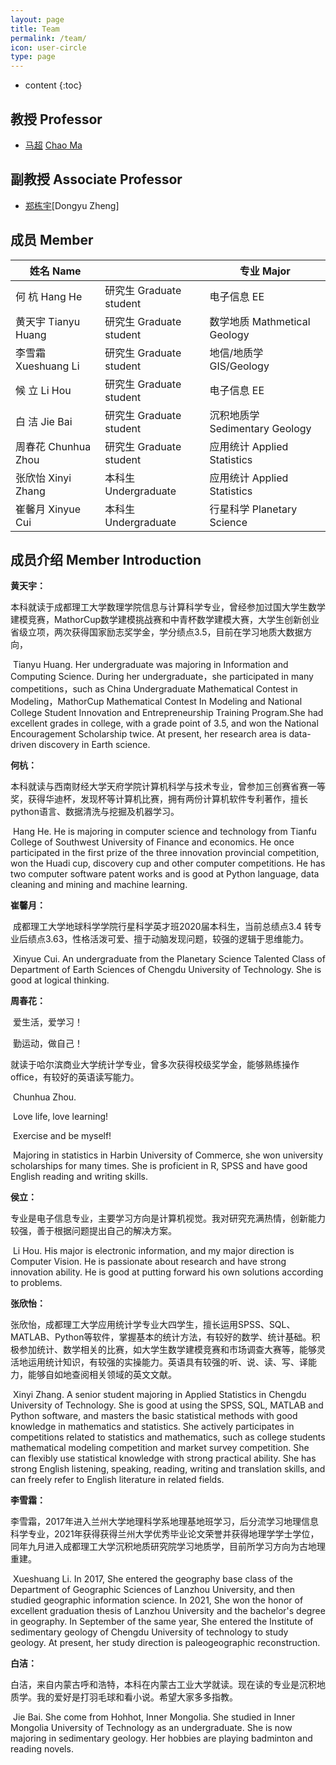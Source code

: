 ```yaml
---
layout: page
title: Team
permalink: /team/
icon: user-circle
type: page
---
```


* content
{:toc}

## 教授 Professor

- [马超](http://www.cjdzyjy.cdut.edu.cn/info/1170/2554.htm) [Chao Ma](https://github.com/Demerara) 

## 副教授 Associate Professor
- [郑栋宇](https://github.com/MudRocw1)[Dongyu Zheng] 

## 成员 Member

| 姓名 Name  |    | 专业 Major        |
| ------ | ------ | ------------------ |
| 何  杭 Hang He     | 研究生 Graduate student | 电子信息  EE         |
| 黄天宇 Tianyu Huang    | 研究生 Graduate student | 数学地质 Mathmetical Geology     |
| 李雪霜 Xueshuang Li  | 研究生 Graduate student| 地信/地质学  GIS/Geology           |
| 候  立 Li Hou    | 研究生 Graduate student| 电子信息 EE          |
| 白  洁 Jie Bai    | 研究生 Graduate student| 沉积地质学 Sedimentary Geology        |
| 周春花 Chunhua Zhou   | 研究生 Graduate student| 应用统计 Applied Statistics          |
| 张欣怡 Xinyi Zhang   | 本科生 Undergraduate| 应用统计 Applied Statistics        |
| 崔馨月 Xinyue Cui   | 本科生 Undergraduate| 行星科学 Planetary Science          |




## 成员介绍 Member Introduction

**黄天宇：**

​	   本科就读于成都理工大学数理学院信息与计算科学专业，曾经参加过国大学生数学建模竞赛，MathorCup数学建模挑战赛和中青杯数学建模大赛，大学生创新创业省级立项，两次获得国家励志奖学金，学分绩点3.5，目前在学习地质大数据方向，

​	    Tianyu Huang. Her undergraduate was majoring in Information and Computing Science. During her undergraduate，she participated in  many competitions，such as China Undergraduate Mathematical Contest in Modeling，MathorCup Mathematical Contest In Modeling and National College Student Innovation and Entrepreneurship Training Program.She had excellent grades in college, with a grade point of 3.5, and won the National Encouragement Scholarship twice. At present, her research area is data-driven discovery in Earth science.

**何杭：**

​		本科就读与西南财经大学天府学院计算机科学与技术专业，曾参加三创赛省赛一等奖，获得华迪杯，发现杯等计算机比赛，拥有两份计算机软件专利著作，擅长python语言、数据清洗与挖掘及机器学习。

​		Hang He. He is majoring in computer science and technology from Tianfu College of Southwest University of Finance and economics. He once participated in the first prize of the three innovation provincial competition, won the Huadi cup, discovery cup and other computer competitions. He has two computer software patent works and is good at Python language, data cleaning and mining and machine learning.

**崔馨月：**

​	  成都理工大学地球科学学院行星科学英才班2020届本科生，当前总绩点3.4 转专业后绩点3.63，性格活泼可爱、擅于动脑发现问题，较强的逻辑于思维能力。

​   Xinyue Cui. 
An undergraduate from the Planetary Science Talented Class of Department of Earth Sciences of Chengdu University of Technology. She is good at logical thinking.

**周春花：**

​	  爱生活，爱学习！

​   勤运动，做自己！

​	  就读于哈尔滨商业大学统计学专业，曾多次获得校级奖学金，能够熟练操作office，有较好的英语读写能力。

​	Chunhua Zhou.

​	Love life, love learning!

​	Exercise and be myself!

​	Majoring in statistics in Harbin University of Commerce, she won university scholarships for many times. She is proficient in R, SPSS and have good English reading and writing skills.

**侯立：**

​	 专业是电子信息专业，主要学习方向是计算机视觉。我对研究充满热情，创新能力较强，善于根据问题提出自己的解决方案。

​	 Li Hou. His major is electronic information, and my major direction is Computer Vision. He is passionate about research and have strong innovation ability. He is good at putting forward his own solutions according to problems.

**张欣怡：**

​	 张欣怡，成都理工大学应用统计学专业大四学生，擅长运用SPSS、SQL、MATLAB、Python等软件，掌握基本的统计方法，有较好的数学、统计基础。积极参加统计、数学相关的比赛，如大学生数学建模竞赛和市场调查大赛等，能够灵活地运用统计知识，有较强的实操能力。英语具有较强的听、说、读、写、译能力，能够自如地查阅相关领域的英文文献。
 
​	 Xinyi Zhang. A senior student majoring in Applied Statistics in Chengdu University of Technology. She is good at using the SPSS, SQL, MATLAB and Python software, and masters the basic statistical methods with good knowledge in mathematics and statistics. She actively participates in competitions related to statistics and mathematics, such as college students mathematical modeling competition and market survey competition. She can flexibly use statistical knowledge with strong practical ability. She has strong English listening, speaking, reading, writing and translation skills, and can freely refer to English literature in related fields.

**李雪霜：**
 
​	李雪霜，2017年进入兰州大学地理科学系地理基地班学习，后分流学习地理信息科学专业，2021年获得获得兰州大学优秀毕业论文荣誉并获得地理学学士学位，同年九月进入成都理工大学沉积地质研究院学习地质学，目前所学习方向为古地理重建。

​	 Xueshuang Li. In 2017, She entered the geography base class of the Department of Geographic Sciences of Lanzhou University, and then studied geographic information science. In 2021, She won the honor of excellent graduation thesis of Lanzhou University and the bachelor's degree in geography. In September of the same year, She entered the Institute of sedimentary geology of Chengdu University of technology to study geology. At present, her study direction is paleogeographic reconstruction.

**白洁：**

​	 白洁，来自内蒙古呼和浩特，本科在内蒙古工业大学就读。现在读的专业是沉积地质学。我的爱好是打羽毛球和看小说。希望大家多多指教。

​	 Jie Bai. She come from Hohhot, Inner Mongolia. She studied in Inner Mongolia University of Technology as an undergraduate. She is now majoring in sedimentary geology. Her hobbies are playing badminton and reading novels.

